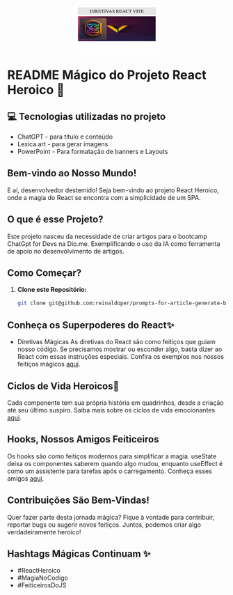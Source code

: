 <div align="center">
  <img src="./assets/diretivas-react.png" alt="logo" width="200px" height="100px">
</div>


# README Mágico do Projeto React Heroico 🚀

## 💻 Tecnologias utilizadas no projeto

- ChatGPT - para título e conteúdo
- Lexica.art - para gerar imagens
- PowerPoint - Para formatação de banners e Layouts

## Bem-vindo ao Nosso Mundo!

E aí, desenvolvedor destemido! Seja bem-vindo ao projeto React Heroico, onde a magia do React se encontra com a simplicidade de um SPA.

## O que é esse Projeto?

Este projeto nasceu da necessidade de criar artigos para o bootcamp ChatGpt for Devs na Dio.me.
Exemplificando o uso da IA como ferramenta de apoio no desenvolvimento de artigos.

## Como Começar?

1. **Clone este Repositório:**
   ```bash
   git clone git@github.com:reinaldoper/prompts-for-article-generate-by-ia-chat-gpt.git


## Conheça os Superpoderes do React✨

- Diretivas Mágicas
As diretivas do React são como feitiços que guiam nosso código. Se precisamos mostrar ou esconder algo, basta dizer ao React com essas instruções especiais. Confira os exemplos nos nossos feitiços mágicos [aqui](https://vitejs.dev/guide/).

## Ciclos de Vida Heroicos🔄

Cada componente tem sua própria história em quadrinhos, desde a criação até seu último suspiro. Saiba mais sobre os ciclos de vida emocionantes [aqui](https://vitejs.dev/guide/).

## Hooks, Nossos Amigos Feiticeiros

Os hooks são como feitiços modernos para simplificar a magia. useState deixa os componentes saberem quando algo mudou, enquanto useEffect é como um assistente para tarefas após o carregamento. Conheça esses amigos [aqui](https://vitejs.dev/guide/).

## Contribuições São Bem-Vindas!

Quer fazer parte desta jornada mágica? Fique à vontade para contribuir, reportar bugs ou sugerir novos feitiços. Juntos, podemos criar algo verdadeiramente heroico!

## Hashtags Mágicas Continuam ✨

- #ReactHeroico
- #MagiaNoCodigo
- #FeiticeirosDoJS